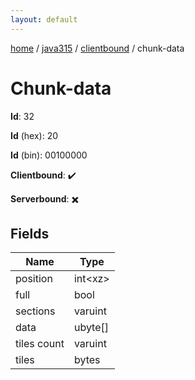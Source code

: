 ```yaml
---
layout: default
---
```


[home](/)  /  [java315](/protocol/java315)  /  [clientbound](/protocol/java315/clientbound)  /  chunk-data

# Chunk-data

**Id**: 32

**Id** (hex): 20

**Id** (bin): 00100000

**Clientbound**: ✔️

**Serverbound**: ✖️

## Fields

Name | Type
---|---
position | int&lt;xz&gt;
full | bool
sections | varuint
data | ubyte[]
tiles count | varuint
tiles | bytes

